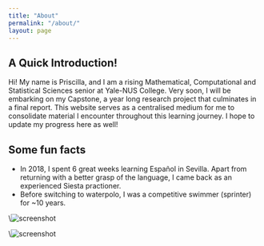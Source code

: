 ```yaml
---
title: "About"
permalink: "/about/"
layout: page
---
```


## A Quick Introduction!

Hi! My name is Priscilla, and I am a rising Mathematical, Computational and Statistical Sciences senior at Yale-NUS College. Very soon, I will be embarking on my Capstone, a year long research project that culminates in a final report. This website serves as a centralised medium for me to consolidate material I encounter throughout this learning journey. I hope to update my progress here as well!

## Some fun facts

 - In 2018, I spent 6 great weeks learning Español in Sevilla. Apart from returning with a better grasp of the language, I came back as an experienced Siesta practioner.
 - Before switching to waterpolo, I was a competitive swimmer (sprinter) for ~10 years. 



\\![screenshot](https://user-images.githubusercontent.com/4943215/73125194-5f0b8b80-3fa4-11ea-805c-8387187503ad.png)

\\![screenshot](https://user-images.githubusercontent.com/4943215/73125195-5fa42200-3fa4-11ea-89f8-d09c1d6fe252.png)

